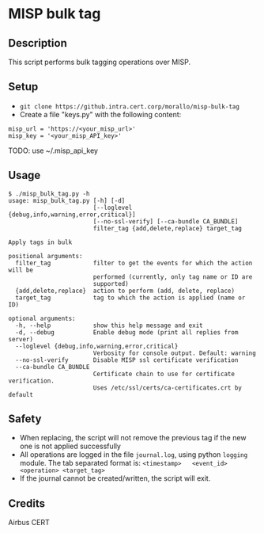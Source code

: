 # MISP bulk tag

## Description

This script performs bulk tagging operations over MISP.

## Setup

- `git clone https://github.intra.cert.corp/morallo/misp-bulk-tag`
- Create a file "keys.py" with the following content:
```
misp_url = 'https://<your_misp_url>'
misp_key = '<your_misp_API_key>'
```

TODO: use ~/.misp_api_key

## Usage

```
$ ./misp_bulk_tag.py -h
usage: misp_bulk_tag.py [-h] [-d]
                        [--loglevel {debug,info,warning,error,critical}]
                        [--no-ssl-verify] [--ca-bundle CA_BUNDLE]
                        filter_tag {add,delete,replace} target_tag

Apply tags in bulk

positional arguments:
  filter_tag            filter to get the events for which the action will be
                        performed (currently, only tag name or ID are
                        supported)
  {add,delete,replace}  action to perform (add, delete, replace)
  target_tag            tag to which the action is applied (name or ID)

optional arguments:
  -h, --help            show this help message and exit
  -d, --debug           Enable debug mode (print all replies from server)
  --loglevel {debug,info,warning,error,critical}
                        Verbosity for console output. Default: warning
  --no-ssl-verify       Disable MISP ssl certificate verification
  --ca-bundle CA_BUNDLE
                        Certificate chain to use for certificate verification.
                        Uses /etc/ssl/certs/ca-certificates.crt by default
```

## Safety

- When replacing, the script will not remove the previous tag if the new one is not applied successfully
- All operations are logged in the file `journal.log`, using python `logging` module. The tab separated format is:
  `<timestamp>   <event_id> <operation> <target_tag>`
- If the journal cannot be created/written, the script will exit.

## Credits

Airbus CERT
